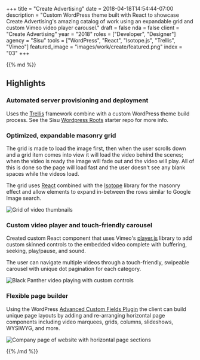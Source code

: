+++
title = "Create Advertising"
date = 2018-04-18T14:54:44-07:00
description = "Custom WordPress theme built with React to showcase Create Advertising's amazing catalog of work using an expandable grid and custom Vimeo video player carousel."
draft = false
nda = false
client = "Create Advertising"
year = "2018"
roles = ["Developer", "Designer"]
agency = "Sisu"
tools = ["WordPress", "React", "Isotope.js", "Trellis", "Vimeo"]
featured_image = "images/work/create/featured.png"
index = "03"
+++

<div class="markdown post__column">
{{% md %}}

## Highlights

### Automated server provisioning and deployment

Uses the [Trellis](https://roots.io/trellis/) framework combine with a custom WordPress theme build process. See the Sisu [Wordpress Roots](https://github.com/UncleSisu/wordpress-roots) starter repo for more info.

### Optimized, expandable masonry grid

The grid is made to load the image first, then when the user scrolls down and a grid item comes into view it will load the video behind the scenes; when the video is ready the image will fade out and the video will play. All of this is done so the page will load fast and the user doesn't see any blank spaces while the videos load.

The grid uses [React](https://reactjs.org/) combined with the [Isotope](https://isotope.metafizzy.co/) library for the masonry effect and allow elements to expand in-between the rows similar to Google Image search.

![Grid of video thumbnails](/images/work/create/grid.jpg)

### Custom video player and touch-friendly carousel

Created custom React component that uses Vimeo's [player.js](https://github.com/vimeo/player.js/) library to add custom skinned controls to the embedded video complete with buffering, seeking, play/pause, and sound.

The user can navigate multiple videos through a touch-friendly, swipeable carousel with unique dot pagination for each category.

![Black Panther video playing with custom controls](/images/work/create/video-player.jpg)

### Flexible page builder

Using the WordPress [Advanced Custom Fields Plugin](https://www.advancedcustomfields.com/) the client can build unique page layouts by adding and re-arranging horizontal page components including video marquees, grids, columns, slideshows, WYSIWYG, and more.

![Company page of website with horizontal page sections](/images/work/create/company.jpg)

{{% /md %}}
</div>
